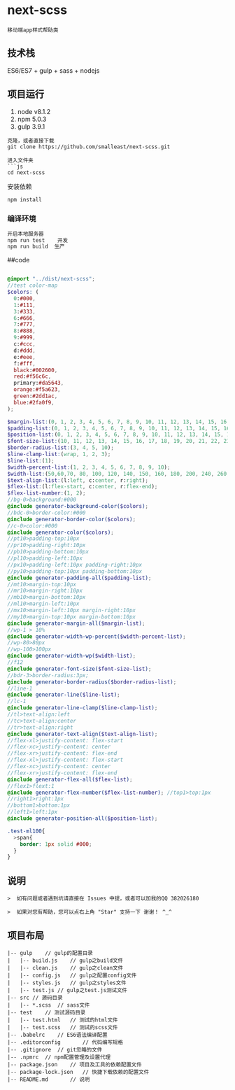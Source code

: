 # next-scss
```
移动端app样式帮助类
```

## 技术栈
 ES6/ES7 + gulp + sass + nodejs

## 项目运行
 1. node v8.1.2
 2. npm 5.0.3
 3. gulp 3.9.1
```
克隆，或者直接下载
git clone https://github.com/smalleast/next-scss.git

进入文件夹
```js
cd next-scss
```
安装依赖
```js
npm install
```

### 编译环境
```js
开启本地服务器
npm run test    开发
npm run build  生产
```
##code
```scss

@import "../dist/next-scss";
//test color-map
$colors: (
  0:#000,
  1:#111,
  3:#333,
  6:#666,
  7:#777,
  8:#888,
  9:#999,
  c:#ccc,
  d:#ddd,
  e:#eee,
  f:#fff,
  black:#002600,
  red:#f56c6c,
  primary:#da5643,
  orange:#f5a623,
  green:#2dd1ac,
  blue:#2fa0f9,
);

$margin-list:(0, 1, 2, 3, 4, 5, 6, 7, 8, 9, 10, 11, 12, 13, 14, 15, 16, 17, 18, 19, 20, 22, 25, 28, 30, 31, 35, 40, 50, 55, 87, 60, 75, 100, 150);
$padding-list:(0, 1, 2, 3, 4, 5, 6, 7, 8, 9, 10, 11, 12, 13, 14, 15, 16, 17, 18, 19, 20, 22, 25, 30, 35, 40, 50, 100);
$position-list:(0, 1, 2, 3, 4, 5, 6, 7, 8, 9, 10, 11, 12, 13, 14, 15, 16, 17, 18, 19, 20, 22, 25, 28, 30, 31, 35, 40, 50, 55, 87, 60, 75, 100, 150);
$font-size-list:(10, 11, 12, 13, 14, 15, 16, 17, 18, 19, 20, 21, 22, 23, 24, 25, 26, 28, 30, 33, 35, 36, 37, 38, 39, 40, 42, 45, 48);
$border-radius-list:(3, 4, 5, 10);
$line-clamp-list:(wrap, 1, 2, 3);
$line-list:(1);
$width-percent-list:(1, 2, 3, 4, 5, 6, 7, 8, 9, 10);
$width-list:(50,60,70, 80, 100, 120, 140, 150, 160, 180, 200, 240, 260, 300, 400, 500);
$text-align-list:(l:left, c:center, r:right);
$flex-list:(l:flex-start, c:center, r:flex-end);
$flex-list-number:(1, 2);
//bg-0>background:#000
@include generator-background-color($colors);
//bdc-0>border-color:#000
@include generator-border-color($colors);
//c-0>color:#000
@include generator-color($colors);
//pt10>padding-top:10px
//pr10>padding-right:10px
//pb10>padding-bottom:10px
//pl10>padding-left:10px
//px10>padding-left:10px padding-right:10px
//py10>padding-top:10px padding-bottom:10px
@include generator-padding-all($padding-list);
//mt10>margin-top:10px
//mr10>margin-right:10px
//mb10>margin-bottom:10px
//ml10>margin-left:10px
//mx10>margin-left:10px margin-right:10px 
//my10>margin-top:10px margin-bottom:10px
@include generator-margin-all($margin-list);
//wp-1 > 10%
@include generator-width-wp-percent($width-percent-list);
//wp-80>80px 
//wp-100>100px
@include generator-width-wp($width-list);
//f12
@include generator-font-size($font-size-list);
//bdr-3>border-radius:3px;
@include generator-border-radius($border-radius-list);
//line-1
@include generator-line($line-list);
//lc-1
@include generator-line-clamp($line-clamp-list);
//tl>text-align:left
//tc>text-align:center
//tr>text-align:right
@include generator-text-align($text-align-list);
//flex-xl>justify-content: flex-start
//flex-xc>justify-content: center
//flex-xr>justify-content: flex-end
//flex-xl>justify-content: flex-start
//flex-xc>justify-content: center
//flex-xr>justify-content: flex-end
@include generator-flex-all($flex-list);
//flex1>flext:1
@include generator-flex-number($flex-list-number); //top1>top:1px
//right1>right:1px
//bottom1>bottom:1px
//left1>left:1px
@include generator-position-all($position-list);

.test-ml100{
  >span{
    border: 1px solid #000;
  }
}

```



## 说明
```
>  如有问题或者遇到坑请直接在 Issues 中提，或者可以加我的QQ 382026180

>  如果对您有帮助，您可以点右上角 "Star" 支持一下 谢谢！ ^_^

```

## 项目布局
```
|-- gulp	// gulp的配置目录
|   |-- build.js	// gulp之build文件
|   |-- clean.js	// gulp之clean文件
|   |-- config.js	// gulp之配置config文件
|   |-- styles.js	// gulp之styles文件
|   |-- test.js	// gulp之test.js测试文件
|-- src	// 源码目录
|   |-- *.scss	// sass文件
|-- test	// 测试源码目录
|   |-- test.html	// 测试的html文件
|   |-- test.scss	// 测试的scss文件
|-- .babelrc	// ES6语法编译配置
|-- .editorconfig		// 代码编写规格
|-- .gitignore	// git忽略的文件
|-- .npmrc	// npm配置管理及设置代理
|-- package.json	// 项目及工具的依赖配置文件
|-- package-lock.json	// 快捷下载依赖的配置文件
|-- README.md		// 说明
```
